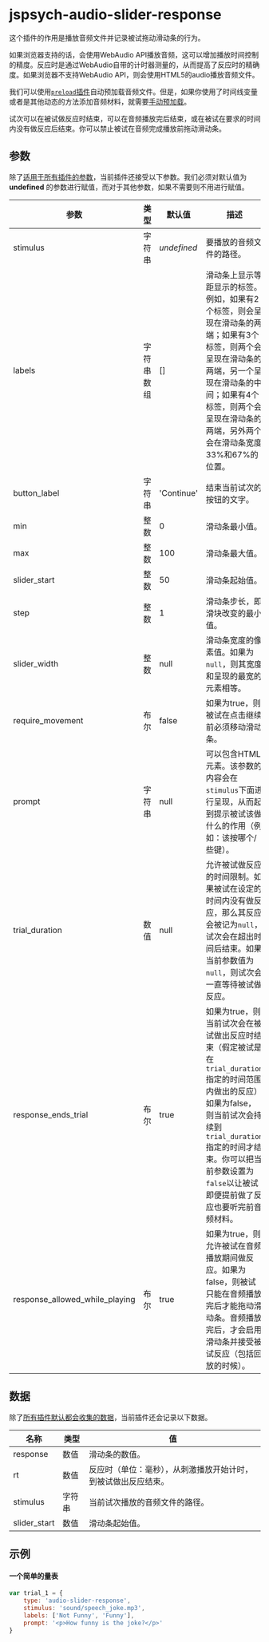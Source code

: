 # jspsych-audio-slider-response

这个插件的作用是播放音频文件并记录被试拖动滑动条的行为。

如果浏览器支持的话，会使用WebAudio API播放音频，这可以增加播放时间控制的精度。反应时是通过WebAudio自带的计时器测量的，从而提高了反应时的精确度。如果浏览器不支持WebAudio API，则会使用HTML5的audio播放音频文件。

我们可以使用[`preload`插件](jspsych-preload.md)自动预加载音频文件。但是，如果你使用了时间线变量或者是其他动态的方法添加音频材料，就需要[手动预加载](/overview/media-preloading.html#_3)。

试次可以在被试做反应时结束，可以在音频播放完后结束，或在被试在要求的时间内没有做反应后结束。你可以禁止被试在音频完成播放前拖动滑动条。

## 参数

除了[适用于所有插件的参数](/overview/plugins.html#parameters-available-in-all-plugins)，当前插件还接受以下参数。我们必须对默认值为 **undefined** 的参数进行赋值，而对于其他参数，如果不需要则不用进行赋值。

| 参数                           | 类型       | 默认值      | 描述                                                         |
| ------------------------------ | ---------- | ----------- | ------------------------------------------------------------ |
| stimulus                       | 字符串     | *undefined* | 要播放的音频文件的路径。                                     |
| labels                         | 字符串数组 | []          | 滑动条上显示等距显示的标签。例如，如果有2个标签，则会呈现在滑动条的两端；如果有3个标签，则两个会呈现在滑动条的两端，另一个呈现在滑动条的中间；如果有4个标签，则两个会呈现在滑动条的两端，另外两个会在滑动条宽度33%和67%的位置。 |
| button_label                   | 字符串     | 'Continue'  | 结束当前试次的按钮的文字。                                   |
| min                            | 整数       | 0           | 滑动条最小值。                                               |
| max                            | 整数       | 100         | 滑动条最大值。                                               |
| slider_start                   | 整数       | 50          | 滑动条起始值。                                               |
| step                           | 整数       | 1           | 滑动条步长，即滑块改变的最小值。                             |
| slider_width                   | 整数       | null        | 滑动条宽度的像素值。如果为`null`，则其宽度和呈现的最宽的元素相等。 |
| require_movement               | 布尔       | false       | 如果为true，则被试在点击继续前必须移动滑动条。               |
| prompt                         | 字符串     | null        | 可以包含HTML元素。该参数的内容会在`stimulus`下面进行呈现，从而起到提示被试该做什么的作用（例如：该按哪个/些键）。 |
| trial_duration                 | 数值       | null        | 允许被试做反应的时间限制。如果被试在设定的时间内没有做反应，那么其反应会被记为`null`，试次会在超出时间后结束。如果当前参数值为`null`，则试次会一直等待被试做反应。 |
| response_ends_trial            | 布尔       | true        | 如果为true，则当前试次会在被试做出反应时结束（假定被试是在`trial_duration`指定的时间范围内做出的反应）如果为false，则当前试次会持续到`trial_duration`指定的时间才结束。你可以把当前参数设置为`false`以让被试即便提前做了反应也要听完前音频材料。 |
| response_allowed_while_playing | 布尔       | true        | 如果为true，则允许被试在音频播放期间做反应。如果为false，则被试只能在音频播放完后才能拖动滑动条。音频播放完后，才会启用滑动条并接受被试反应（包括回放的时候）。 |

## 数据

除了[所有插件默认都会收集的数据](/overview/plugins.html#data-collected-by-all-plugins)，当前插件还会记录以下数据。

| 名称         | 类型   | 值                                                           |
| ------------ | ------ | ------------------------------------------------------------ |
| response     | 数值   | 滑动条的数值。                                               |
| rt           | 数值   | 反应时（单位：毫秒），从刺激播放开始计时，到被试做出反应结束。 |
| stimulus     | 字符串 | 当前试次播放的音频文件的路径。                               |
| slider_start | 数值   | 滑动条起始值。                                               |

## 示例

#### 一个简单的量表

```javascript
var trial_1 = {
	type: 'audio-slider-response',
	stimulus: 'sound/speech_joke.mp3',
	labels: ['Not Funny', 'Funny'],
	prompt: '<p>How funny is the joke?</p>'
}
```
